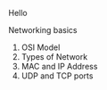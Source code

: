 Hello

Networking basics

1. OSI Model
2. Types of Network
3. MAC and IP Address
4. UDP and TCP ports
